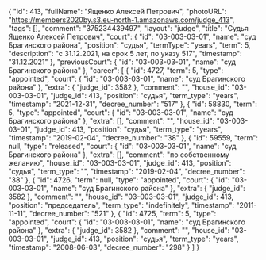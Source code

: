 {
    "id": 413,
    "fullName": "Ященко Алексей Петрович",
    "photoURL": "https://members2020by.s3.eu-north-1.amazonaws.com/judge_413",
    "tags": [],
    "comment": "375234439497",
    "layout": "judge",
    "title": "Судья Ященко Алексей Петрович",
    "court": {
        "id": "03-003-03-01",
        "name": "суд Брагинского района",
        "position": "судья",
        "termType": "years",
        "term": 5,
        "description": "c 31.12.2021, на срок 5 лет, по указу 517",
        "timestamp": "31.12.2021"
    },
    "previousCourt": {
        "id": "03-003-03-01",
        "name": "суд Брагинского района"
    },
    "career": [
        {
            "id": 4727,
            "term": 5,
            "type": "appointed",
            "court": {
                "id": "03-003-03-01",
                "name": "суд Брагинского района"
            },
            "extra": {
                "judge_id": 3582
            },
            "comment": "",
            "house_id": "03-003-03-01",
            "judge_id": 413,
            "position": "судья",
            "term_type": "years",
            "timestamp": "2021-12-31",
            "decree_number": "517"
        },
        {
            "id": 58830,
            "term": 5,
            "type": "appointed",
            "court": {
                "id": "03-003-03-01",
                "name": "суд Брагинского района"
            },
            "extra": [],
            "comment": "",
            "house_id": "03-003-03-01",
            "judge_id": 413,
            "position": "судья",
            "term_type": "years",
            "timestamp": "2019-02-04",
            "decree_number": "38"
        },
        {
            "id": 59559,
            "term": null,
            "type": "released",
            "court": {
                "id": "03-003-03-01",
                "name": "суд Брагинского района"
            },
            "extra": [],
            "comment": "по собственному желанию",
            "house_id": "03-003-03-01",
            "judge_id": 413,
            "position": "судья",
            "term_type": "",
            "timestamp": "2019-02-04",
            "decree_number": "38"
        },
        {
            "id": 4726,
            "term": null,
            "type": "appointed",
            "court": {
                "id": "03-003-03-01",
                "name": "суд Брагинского района"
            },
            "extra": {
                "judge_id": 3582
            },
            "comment": "",
            "house_id": "03-003-03-01",
            "judge_id": 413,
            "position": "председатель",
            "term_type": "indefinitely",
            "timestamp": "2011-11-11",
            "decree_number": "521"
        },
        {
            "id": 4725,
            "term": 5,
            "type": "appointed",
            "court": {
                "id": "03-003-03-01",
                "name": "суд Брагинского района"
            },
            "extra": {
                "judge_id": 3582
            },
            "comment": "",
            "house_id": "03-003-03-01",
            "judge_id": 413,
            "position": "судья",
            "term_type": "years",
            "timestamp": "2008-06-03",
            "decree_number": "298"
        }
    ]
}